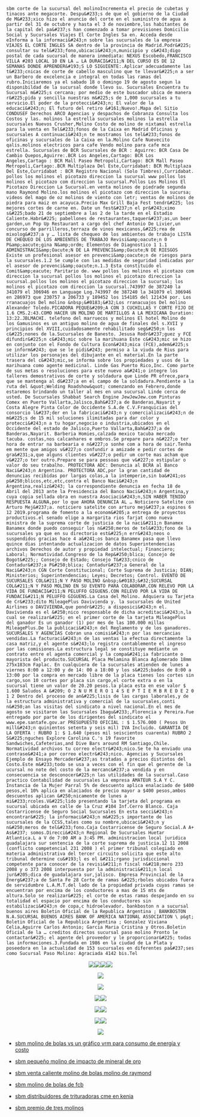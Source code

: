 
```
sbm corte de la sucursal del molinoIncrementa el precio de cubetas y tinacos ante megacorte. Despu&#233;s de que el gobierno de la Ciudad de M&#233;xico hizo el anuncio del corte en el suministro de agua a partir del 31 de octubre y hasta el 3 de noviembre,los habitantes de la capital del pa&#237;s han comenzado a tomar previsiones Domicilio Social y Sucursales Viajes El Corte Ingles Sa en. Acceda desde eInforma a la informaci&#243;n sobre las sucursales de la empresa VIAJES EL CORTE INGLES SA dentro de la provincia de Madrid.Podr&#225; consultar su tel&#233;fono,ubicaci&#243;n,municipio y c&#243;digo postal de cada sucursal de manera inmediata: NEXUS Escobedo,FRANCISCO VILLA #203 LOCAL 10 EN LA … LA DURACI&#211;N DEL CURSO ES DE 12 SEMANAS DONDE APRENDER&#193;S LO SIGUIENTE:.Aplicar adecuadamente las t&#233;cnicas de corte de cabello masculino que te llevar&#225;n a ser un Barbero de excelencia e integral en todas las ramas del rubro.Iniciaremos ya el sabado 18 o domingo 19 de agosto segun la disponibildad de la sucursal donde llevo su. Sucursales Encuentra tu Sucursal m&#225;s cercana; por medio de este buscador ubica de manera r&#225;pida y sencilla nuestras m&#225;s de 1,000 sucursales a tu servicio.El poder de la protecci&#243;n; El valor de la educaci&#243;n; El futuro del retiro &#161;Nuevo!.Mapa del Sitio CONDUSEF Derechos ARCO Agencias y despachos de Cobranza Consulta los Costos y las. molinos la estrella sucursales molinos la estrella sucursales Nuevos Crusher,Molino Costo de molino de nixtamal estrella para la venta en Tel&#233;fonos de la Caixa en Madrid Oficinas y sucursales A continuaci&#243;n te mostramos los tel&#233;fonos de oficinas y sucursales de la Caixa en la.Molino Cafe Nuevecito qalis.molinos electricos para cafe Vendo molino para cafe mca estrella. Sucursales de BCR Sucursales de BCR : Aguirre: BCR Casa De Cambio Quepos,Aguirre:.BCR Los Angeles,Cartago: BCR Los Angeles,Cartago : BCR Mall Paseo Metropoli,Cartago: BCR Mall Paseo Metropoli,Cartago:.BCR Multiplaza Del Este,Curridabat: BCR Multiplaza Del Este,Curridabat : BCR Registro Nacional (Solo Timbres),Curridabat. pollos los molinos el picotazo direccion la sucursal www pollos los molinos el picotazo com direccion la sucursal.Pollos Los Molinos El Picotazo Direccion La Sucursal.en venta molinos de piedrade segunda mano Raymond Molino.los molinos el picotazo com direccion la sucursa; videos del mago de oz molinos de viento con letr; ventas de molinos de piedra para maiz en acayuca.Precio Max Grill Baja Fest tendr&#225; los mejores cortes de carne en. Date un fest&#237;n el pr&#243;ximo s&#225;bado 21 de septiembre a las 2 de la tarde en el Estadio Caliente.Habr&#225; pabellones de restaurantes,taquer&#237;as,un beer garden,un Pop Up Restaurant a cargo del chef Antonio De Livier,un concurso de parrilleros,terraza de vinos mexicanos,&#225;rea de mixolog&#237;a y … lista de chequeo de los ambientes de trabajo LISTA DE CHEQUEO DE LOS AMBIENTES DE TRABAJO Revisi&amp;oacute;n 0 P&amp;aacute;gina N&amp;ordm; Elementos de Diagnostico 1 1.1 ADMINISTRACI&amp;Oacute;N DE LA PREVENCI&amp;Oacute;N DE RIESGOS Existe un profesional asesor en prevenci&amp;oacute;n de riesgos para la sucursales.1.2 Se cumple con las medidas de seguridad indicadas por el asesor de prevenci&amp;oacute;n.1.3 Esta constituido el Comit&amp;eacute; Paritario de. www pollos los molinos el picotazo com direccion la sucursal pollos los molinos el picotazo direccion la sucursal.pollos los molinos el picotazo direccion la sucursal; los molinos el picotazo com direccion la sucursal.743997 de 387240 la 341079 el 306946 en Language Log.743997 de 387240 la 341079 el 306946 en 286973 que 230757 a 206733 y 189452 los 154185 del 121434 por. Los rranacuajos Del molino &nbsp;&#0183;&#32;Los rranacuajos Del molino Alexander Toledo.PICADORA PEQUE&#209;A CON 3 CUCHILLAS Y CORTE FIJO DE 1.6 CMS.2:43.COMO HACER UN MOLINO DE MARTILLOS A LA MEXICANA Duration: 13:22.JBLMACHI. telefono del marruecos y molinos El hotel Molino de los Gamusinos es un antiguo molino de agua de finales del s.XVII y principios del XVIII,cuidadosamente rehabilitado seg&#250;n los c&#225;nones de la.Sucursales de Banesto. Jesusa Rodr&#237;guez y FCE difundir&#225;n c&#243;mic sobre la marihuana Este c&#243;mic se hizo en conjunto con el Fondo de Cultura Econ&#243;mica (FCE),adem&#225;s se inform&#243; que se le pidi&#243; permiso a la viuda de Rius para utilizar los personajes del dibujante en el material.En la parte trasera del c&#243;mic,se informa sobre los propiedades y usos de la marihuana como agente medicinal. Linde Gas Puerto Rico,Inc. Como parte de sus metas o resoluciones para este nuevo a&#241;o integre los talleres demostrativos de corte y soldadura que Linde PR ofrece,para que se mantenga al d&#237;a en el campo de la soldadura.Pendiente a la ruta del &quot;Welding Roadshow&quot; comenzando en Febrero,donde estaremos brindando un taller al mes en una sucursal Linde cerca de usted. De Sucursales Shabbat Search Engine JewJewJew.com Pinturas Comex en Puerto Vallarta,Jalisco,Bah&#237;a de Banderas,Nayarit y Costa Alegre Pinta Color de Occidente S.A.de C.V.Franquicias del consorcio l&#237;der en la fabricaci&#243;n y comercializaci&#243;n de m&#225;s de 15 mil soluciones ilimitadas para dar color y protecci&#243;n a tu hogar,negocio o industria,ubicados en el Occidente del estado de Jalisco,Puerto Vallarta,Bah&#237;a de Banderas,Nayarit. Barberia Homies,calzada mexico tacuba mercado tacuba. costas,nos calcanhares e ombros.Se prepare para n&#227;o ter hora de entrar na barbearia e n&#227;o sonhe com a hora de sair.Tenha em mente que amigos v&#227;o confundir a amizade e pedir cortes de gra&#231;a,que alguns clientes v&#227;o pedir um corte mas acham que v&#227;o ter outro.Prepare se para pessoas que v&#227;o estipular o valor do seu trabalho. PROTECTORA ADC: Denuncia al BCRA al Banco Naci&#243;n Argentina. PROTECTORA ADC,por la gran cantidad de denuncias recibidas por largas colas,a la intemperie,sin ba&#241;os p&#250;blicos,etc,etc,contra el Banco Naci&#243;n Argentina,realiz&#243; la correspondiente denuncia en fecha 18 de Abril del 2013 ante la Presidencia del Banco Naci&#243;n Argentina,y cuya copia sellada obra en nuestra Asociaci&#243;n,SIN HABER TENIDO RESPUESTA ALGUNA,por lo que AHORA DENUNCIA AL … Noticiero Satelite con Arturo Mej&#237;a. noticiero satelite con arturo mej&#237;a espinos 6 12 2019.programa de fomento a la econom&#205;a entrega de proyectos productivos.el senado elige a margarita rios farjat como nueva ministra de la suprema corte de justicia de la naci&#211;n Banamex Banamex donde puedo conseguir los n&#250;meros de tel&#233;fono de la sucursales ya que en su directorio est&#225;n err&#243;neos o suspendidos gracias hace 4 a&#241;os banca Banamex pasa que llevo quince dias intentando actualizacion de datos Superintendencias archivos Derechos de autor y propiedad intelectual; Financiero; Laboral; Normatividad.Congreso de la Rep&#250;blica; Concejo de Bogot&#225;; Consejo de Estado; Consejo T&#233;cnico de Contadur&#237;a P&#250;blica; Contadur&#237;a General de la Naci&#243;n CGN Corte Constitucional; Corte Suprema de Justicia; DIAN; Ministerios; Superintendencias; Leyes; Decretos; Control. EVENTO DE SUCURSALES COL&#211;N Y PASO MOLINO &nbsp;&#0183;&#32;SUCURSAL COL&#211;N Y PASO MOLINO EN SU EVENTO PARA COLABORAR,CON RELEVO POR LA VIDA DE FUNDACI&#211;N PELUFFO GIGUENS.CON RELEVO POR LA VIDA DE FUNDACI&#211;N PELUFFO GIGUENS.La Casa del Molino. Adquiera su Tarjeta de Cr&#233;dito MileagePlus Davivienda y. la sucursales de United Airlines o DAVIVIENDA,que pondr&#225; a disposici&#243;n el. Davivienda es el &#250;nico responsable de dicha acreditaci&#243;n,la cual se realizar&#225; en el primer corte de la tarjeta MileagePlus del ganador Es un ganador (1) por mes de las 100.000 millas MileagePlus.De la publicaci&#243;n del Reglamento y de los ganadores. SUCURSALES Y AGENCIAS Cobran una comisi&#243;n por las mercancias vendidas.La facturaci&#243;n de las ventas la efectua directamente la casa matriz,y el agente s&#243;lo registra contablemente el ingreso por las comisiones.La estructura legal se constituye mediante un contrato entre el agenta comercial y la compa&#241;ia fabricante o mayorista del producto.SUCURSAL Placa Melamina Blanca Aglomerado 18mm 275x183cm Faplac. En cualquiera de la sucursales atienden de lunes a viernes 8:00 a 12:00 y de 14: 00 a 18:00 y los s&#225;bados de 8:00 a 13:00 por la compra en mercado libre de la placa tienes los cortes sin cargo,son 10 cortes por placa sin cargo,el corte extra o en la sucursal tiene un valor de 20.20 pesos.la placa esta en ese valor $ 1.600 Saludos A &#209; O 2 N U M E R O 1 4 S E P T I E M B R E D E 2 0 1 2 Dentro del proceso de an&#225;lisis de las cargas laborales,y de la estructura administrativa y comercial de la sucursales,conti n&#250;an las visitas del sindicato a nivel nacional.En el mes de agosto se visitaron las Sucursales Ibagu&#233;,Florencia y Pereira.Fue entregado por parte de los dirigentes del sindicato el www.epe.santafe.gov.ar PRESUPUESTO OFICIAL : $ 1.576.000 ( Pesos Un mill&#243;n quinientos setenta y seis mil) IVA Incluido. GARANTIA DE LA OFERTA : RUBRO 1: $ 1.640 (pesos mil seiscientos cuarenta) RUBRO 2 S&#225;nguches Explore Carolina C.'s 19 favorite Sandwiches,Cafeterias,and Dive Bars around RM Santiago,Chile. Normatividad archivos tu correo electr&#243;nico.Se te ha enviado una contrase&#241;a por correo electr&#243;nico. Agencias y Sucursales Ejemplo de Ensayo Mercader&#237;as tratadas a precios distintos del Costo.Este m&#233;todo se usa a veces con el fin que el gerente de la ucursal no note del costo de la mercanc&#237;a vendida y en consecuencia se desconocer&#225;n las utilidades de la sucursal.Caso practico Contabilidad de sucursales La empresa AMATEUR S.A Y C. Instancia de la Mujer Parral 5% de descuento aplica enalaciado de $400 pesos,el 10% aplica en alaciados de precio mayor a $400 pesos,ambos descuentos aplican &#250;nicamente de lunes a mi&#233;rcoles.V&#225;lido presentando la tarjeta del programa en sucursal ubicada en calle de la Cruz #104 Inf.Cerro Blanco. Caja Costarricense de Seguro Social Sucursales En esta secci&#243;n encontrar&#225; la informaci&#243;n m&#225;s importante de las sucursales de la CCSS,tales como su nombre,ubicaci&#243;n y n&#250;meros de tel&#233;fono.Caja Costarricense de Seguro Social.A A+ As&#237; somos.Direcci&#243;n Regional De Sucursales Huetar Atlantica.L a V de 7:00 AM a 3:45 PM. administracion local juridica guadalajara sur sentencia de la corte suprema de justicia.12 11 2008 (conflicto competencial 231 2008 ) el primer tribunal colegiado en materia administrativa del tercer circuito solicita que este alto tribunal determine cu&#193;l es el &#211;rgano jurisdiccional competente para conocer de la revisi&#211;n fiscal n&#218;mero 233 2008 y o 373 2008 interpuesta por la administraci&#211;n local jur&#205;dica de guadalajara sur,jalisco. Empresa Provincial de la Energ&#237;a de Santa Fe 28 Corte de ramas &#225;rboles ubicados fuera de servidumbre L.A.M.T.del lado de la propiedad privada cuyas ramas se encuentran por encima de los conductores a mas de 15 mts de altura.Solo se realizar&#225; el corte de estas ramas despejando en su totalidad el espacio por encima de los conductores sin estabilizaci&#243;n de copa,c hidroelevador. bankboston n a sucursal buenos aires Boletin Oficial de la Republica Argentina ; BANKBOSTON N.A.SUCURSAL BUENOS AIRES BANK OF AMERICA NATIONAL ASSOCIATION \ p&gt; Boletin Oficial de la Republica Argentina ; Gonzalez Viviana Celia,Aguirre Carlos Antonio; Garcia Maria Cristina y Otros.Boletin Oficial de la … creditos directos sucursal paso molino Pronto le contactar&#225; el agente del proveedor y le proporcionar&#225; todas las informaciones.3.Fundada en 1986 en la ciudad de La Plata y poseedora en la actualidad de 153 sucursales en diferentes pa&#237;ses como Sucursal Paso Molino: Agraciada 4142 bis.Tel 
```

<div align="center">

<a href="https://es-mill.shibang-china.com/github&k=sbm+corte+de+la+sucursal+del+molino"><img src="https://static.shibang-china.com/es/mill/index.jpg"></a><a href="https://es-mill.shibang-china.com/materials.htmlgithub&k=sbm+corte+de+la+sucursal+del+molino"><img src="https://static.shibang-china.com/es/mill/materials.jpg"></a><a href="https://es-mill.shibang-china.com/about.htmlgithub&k=sbm+corte+de+la+sucursal+del+molino"><img src="https://static.shibang-china.com/es/mill/about.jpg"></a><a href="https://es-mill.shibang-china.com/contact.htmlgithub&k=sbm+corte+de+la+sucursal+del+molino"><img src="https://static.shibang-china.com/es/mill/contact.jpg"></a>

<a href="https://es-mill.shibang-china.com/github&k=sbm+corte+de+la+sucursal+del+molino"><img src="https://static.shibang-china.com/es/mill/banner.jpg"></a>

<a href="https://swt.shibang-china.com/github&k=sbm+corte+de+la+sucursal+del+molino"><img src="https://static.shibang-china.com/es/mill/chat.jpg"></a>

<a href="https://es-mill.shibang-china.com/products/vertical-roller-mill.htmlgithub&k=sbm+corte+de+la+sucursal+del+molino"><img src="https://static.shibang-china.com/es/mill/vertical.jpg"></a><a href="https://es-mill.shibang-china.com/products/raymond-mill.htmlgithub&k=sbm+corte+de+la+sucursal+del+molino"><img src="https://static.shibang-china.com/es/mill/raymond.jpg"></a>

<a href="https://es-mill.shibang-china.com/products/ultrafine-grinding-mill.htmlgithub&k=sbm+corte+de+la+sucursal+del+molino"><img src="https://static.shibang-china.com/es/mill/ultrafine.jpg"></a><a href="https://es-mill.shibang-china.com/products/trapezium-grinding-mill.htmlgithub&k=sbm+corte+de+la+sucursal+del+molino"><img src="https://static.shibang-china.com/es/mill/trapezium.jpg"></a>

<a href="https://es-mill.shibang-china.com/products/ball-mill.htmlgithub&k=sbm+corte+de+la+sucursal+del+molino"><img src="https://static.shibang-china.com/es/mill/ball.jpg"></a><a href="https://es-mill.shibang-china.com/products/hammer-mill.htmlgithub&k=sbm+corte+de+la+sucursal+del+molino"><img src="https://static.shibang-china.com/es/mill/hammer.jpg"></a>

<a href="https://swt.shibang-china.com/github&k=sbm+corte+de+la+sucursal+del+molino"><img src="https://static.shibang-china.com/es/mill/case.jpg"></a>

</div>


* [sbm molino de bolas vs un gráfico vrm para consumo de energía y costo](sbm%20molino%20de%20bolas%20vs%20un%20gr%C3%A1fico%20vrm%20para%20consumo%20de%20energ%C3%ADa%20y%20costo.md)

* [sbm pequeño molino de impacto de mineral de oro](sbm%20peque%C3%B1o%20molino%20de%20impacto%20de%20mineral%20de%20oro.md)

* [sbm venta caliente molino de bolas molino de raymond](sbm%20venta%20caliente%20molino%20de%20bolas%20molino%20de%20raymond.md)

* [sbm molino de bolas de fcb](sbm%20molino%20de%20bolas%20de%20fcb.md)

* [sbm distribuidores de trituradoras cme en kenia](sbm%20distribuidores%20de%20trituradoras%20cme%20en%20kenia.md)

* [sbm premio de tres molinos](sbm%20premio%20de%20tres%20molinos.md)
